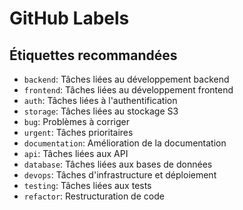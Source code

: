 # GitHub Labels

## Étiquettes recommandées
- `backend`: Tâches liées au développement backend
- `frontend`: Tâches liées au développement frontend
- `auth`: Tâches liées à l'authentification
- `storage`: Tâches liées au stockage S3
- `bug`: Problèmes à corriger
- `urgent`: Tâches prioritaires
- `documentation`: Amélioration de la documentation
- `api`: Tâches liées aux API
- `database`: Tâches liées aux bases de données
- `devops`: Tâches d'infrastructure et déploiement
- `testing`: Tâches liées aux tests
- `refactor`: Restructuration de code
